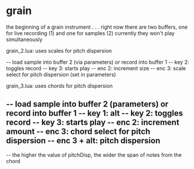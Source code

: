 # grain

the beginning of a grain instrument . . .
right now there are two buffers, one for live recording (1) and one for samples (2)
currently they won't play simultaneously

grain_2.lua: uses scales for pitch dispersion

--  load sample into buffer 2 (via parameters) or record into buffer 1
--  key 2: toggles record
--  key 3: starts play
--  enc 2: increment size
--  enc 3: scale select for pitch dispersion (set in parameters)

grain_3.lua: uses chords for pitch dispersion

--  load sample into buffer 2 (parameters) or record into buffer 1
--  key 1: alt
--  key 2: toggles record
--  key 3: starts play
--  enc 2: increment amount
--  enc 3: chord select for pitch dispersion 
--  enc 3 + alt: pitch dispersion
--
--  the higher the value of pitchDisp, the wider the span of notes from the chord
